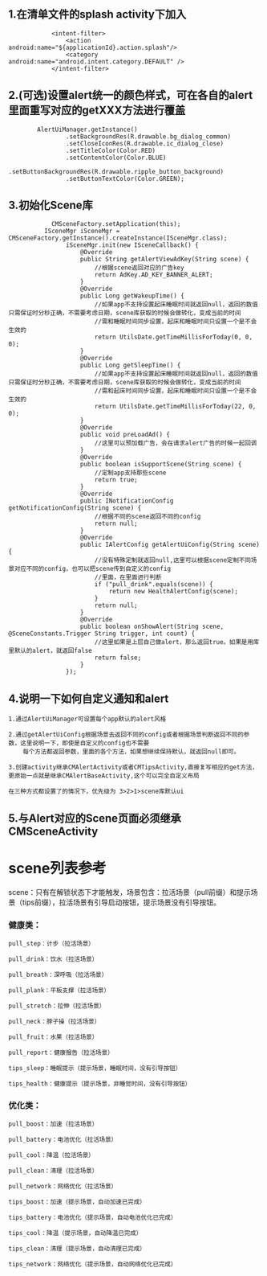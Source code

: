 ## 1.在清单文件的splash activity下加入
```
            <intent-filter>
                <action android:name="${applicationId}.action.splash"/>
                <category android:name="android.intent.category.DEFAULT" />
            </intent-filter>
```
## 2.(可选)设置alert统一的颜色样式，可在各自的alert里面重写对应的getXXX方法进行覆盖
```
        AlertUiManager.getInstance()
                .setBackgroundRes(R.drawable.bg_dialog_common)
                .setCloseIconRes(R.drawable.ic_dialog_close)
                .setTitleColor(Color.RED)
                .setContentColor(Color.BLUE)
                .setButtonBackgroundRes(R.drawable.ripple_button_background)
                .setButtonTextColor(Color.GREEN);
```
## 3.初始化Scene库
```
            CMSceneFactory.setApplication(this);
          ISceneMgr iSceneMgr = CMSceneFactory.getInstance().createInstance(ISceneMgr.class);
                iSceneMgr.init(new ISceneCallback() {
                    @Override
                    public String getAlertViewAdKey(String scene) {
                        //根据scene返回对应的广告key
                        return AdKey.AD_KEY_BANNER_ALERT;
                    }
                    @Override
                    public Long getWakeupTime() {
                        //如果app不支持设置起床睡眠时间就返回null，返回的数值只需保证时分秒正确，不需要考虑日期，scene库获取的时候会做转化，变成当前的时间
                        //需和睡眠时间同步设置，起床和睡眠时间只设置一个是不会生效的
                        return UtilsDate.getTimeMillisForToday(0, 0, 0);
                    }
                    @Override
                    public Long getSleepTime() {
                        //如果app不支持设置起床睡眠时间就返回null，返回的数值只需保证时分秒正确，不需要考虑日期，scene库获取的时候会做转化，变成当前的时间
                        //需和起床时间同步设置，起床和睡眠时间只设置一个是不会生效的
                        return UtilsDate.getTimeMillisForToday(22, 0, 0);
                    }
                    @Override
                    public void preLoadAd() {
                        //这里可以预加载广告，会在请求alert广告的时候一起回调
                    }
                    @Override
                    public boolean isSupportScene(String scene) {
                        //定制app支持那些scene
                        return true;
                    }
                    @Override
                    public INotificationConfig getNotificationConfig(String scene) {
                        //根据不同的scene返回不同的config
                        return null;
                    }
                    @Override
                    public IAlertConfig getAlertUiConfig(String scene) {
                        //没有特殊定制就返回null,这里可以根据scene定制不同场景对应不同的config，也可以把scene传到自定义的config
                        //里面，在里面进行判断
                        if ("pull_drink".equals(scene)) {
                            return new HealthAlertConfig(scene);
                        }
                        return null;
                    }
                    @Override
                    public boolean onShowAlert(String scene, @SceneConstants.Trigger String trigger, int count) {
                        //这里如果是上层自己做alert，那么返回true。如果是用库里默认的alert，就返回false
                        return false;
                    }
                });
```               
## 4.说明一下如何自定义通知和alert
  
    1.通过AlertUiManager可设置每个app默认的alert风格
    
    2.通过getAlertUiConfig根据场景去返回不同的config或者根据场景判断返回不同的参数，这里说明一下，即使是自定义的config也不需要
        每个方法都返回参数，里面的各个方法，如果想继续保持默认，就返回null即可。
        
    3.创建activity继承CMAlertActivity或者CMTipsActivity,直接复写相应的get方法，更原始一点就是继承CMAlertBaseActivity,这个可以完全自定义布局
    
    在三种方式都设置了的情况下，优先级为 3>2>1>scene库默认ui        

## 5.与Alert对应的Scene页面必须继承CMSceneActivity
        
# scene列表参考

scene：只有在解锁状态下才能触发，场景包含：拉活场景（pull前缀）和提示场景（tips前缀），拉活场景有引导启动按钮，提示场景没有引导按钮。

### 健康类：

    pull_step：计步（拉活场景）

    pull_drink：饮水（拉活场景）

    pull_breath：深呼吸（拉活场景）

    pull_plank：平板支撑（拉活场景）

    pull_stretch：拉伸（拉活场景）

    pull_neck：脖子操（拉活场景）

    pull_fruit：水果（拉活场景）

    pull_report：健康报告（拉活场景）

    tips_sleep：睡眠提示（提示场景，睡眠时间，没有引导按钮）

    tips_health：健康提示（提示场景，非睡觉时间，没有引导按钮）

### 优化类：

    pull_boost：加速（拉活场景）

    pull_battery：电池优化（拉活场景）

    pull_cool：降温（拉活场景）

    pull_clean：清理（拉活场景）

    pull_network：网络优化（拉活场景）

    tips_boost：加速（提示场景，自动加速已完成）

    tips_battery：电池优化（提示场景，自动电池优化已完成）

    tips_cool：降温（提示场景，自动降温已完成）

    tips_clean：清理（提示场景，自动清理已完成）

    tips_network：网络优化（提示场景，自动网络优化已完成）
            
            
